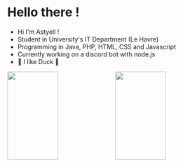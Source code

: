# Hello there !

- Hi I'm Astyell !
- Student in University's IT Department (Le Havre)
- Programming in Java, PHP, HTML, CSS and Javascript
- Currently working on a discord bot with node.js
- 🦆 I like Duck 🦆

<div>
  <img height="200" width="48%" src="https://github-readme-stats.vercel.app/api?username=astyell&show_icons=true&theme=radical&rank_icon=github&include_all_commits=true" />
  <img height="200" width="48%" src="https://github-readme-stats.vercel.app/api/top-langs?username=astyell&layout=compact&langs_count=8&theme=radical" />
</div>
